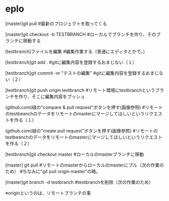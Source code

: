 # eplo
[master]git pull
#最新のプロジェクトを取ってくる

[master]git checkout -b TESTBRANCH
#ローカルでブランチを作り、そのブランチに移動する

[testbranch]ファイルを編集
#編集作業する（普通にエディタとかで。）

[testbranch]git add .
#gitに編集内容を登録するおまじない（１）

[testbranch]git commit -m "テストの編集"
#gitに編集内容を登録するおまじない（２）

[testbranch]git push origin testbranch 
#リモート環境にtestbranchというブランチを作り、そこに編集内容をプッシュ

(github.com)緑の"compare & pull request"ボタンを押す(画像参照)
#リモートのtestbeanchのデータをリモートのmasterにマージしてほしいというリクエストを作る（１）

(github.com)緑の"create pull request"ボタンを押す(画像参照)
#リモートのtestbeanchのデータをリモートのmasterにマージしてほしいというリクエストを作る（２）

[testbranch]git checkout master
#ローカルのmasterブランチに移動

[master] git pull
#リモートのmasterからローカルのmasterにプル（次の作業のため）
#ちなみに"git pull origin master"の略。

[master]git branch -d testbranch
#testbranchを削除（次の作業のため）


 ※originというのは、リモートブランチの事
